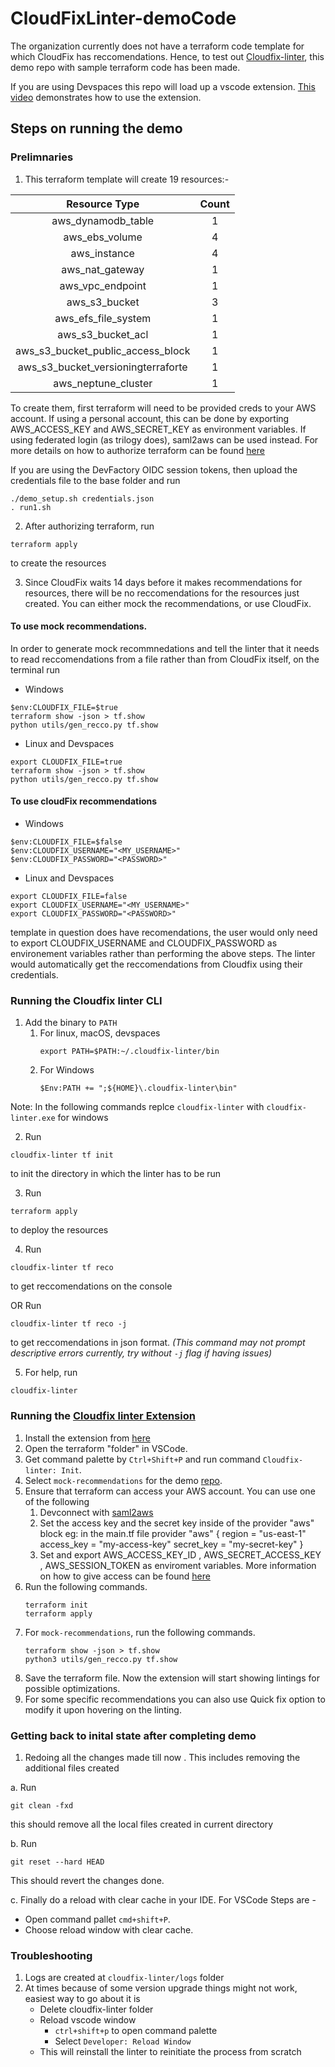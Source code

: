 # CloudFixLinter-demoCode

The organization currently does not have a terraform code template for which CloudFix has reccomendations. Hence, to test out [Cloudfix-linter](https://github.com/trilogy-group/cloudfix-linter), this demo repo with sample terraform code has been made.

If you are using Devspaces this repo will load up a vscode extension. [This video](https://www.loom.com/share/df3dd6361fec44d29b98417c5a3cfd1f) demonstrates how to use the extension.

## Steps on running the demo

### Prelimnaries

1. This terraform template will create 19 resources:-

| Resource Type   |      Count      |
|:----------:|:-------------:|
| aws_dynamodb_table |  1 |
| aws_ebs_volume | 4 |
| aws_instance | 4 |
| aws_nat_gateway | 1 |
| aws_vpc_endpoint | 1 |
| aws_s3_bucket | 3 |
| aws_efs_file_system | 1 |
| aws_s3_bucket_acl | 1 |
| aws_s3_bucket_public_access_block | 1 |
| aws_s3_bucket_versioningterraforte | 1 |
| aws_neptune_cluster | 1 |

To create them, first terraform will need to be provided creds to your AWS account. If using a personal account, this can be done by exporting AWS_ACCESS_KEY and AWS_SECRET_KEY as environment variables. If using federated login (as trilogy does), saml2aws can be used instead. For more details on how to authorize terraform can be found [here](https://registry.terraform.io/providers/hashicorp/aws/latest/docs)

If you are using the DevFactory OIDC session tokens, then upload the credentials file to the base folder and run

```
./demo_setup.sh credentials.json
. run1.sh
```

2. After authorizing terraform, run

```
terraform apply
```

to create the resources

3. Since CloudFix waits 14 days before it makes recommendations for resources, there will be no reccomendations for the resources just created. You can either mock the recommendations, or use CloudFix.
#### To use mock recommendations.
In order to generate mock recommnedations and tell the linter that it needs to read reccomendations from a file rather than from CloudFix itself, on the terminal run
- Windows
```
$env:CLOUDFIX_FILE=$true
terraform show -json > tf.show
python utils/gen_recco.py tf.show
```
- Linux and Devspaces
```
export CLOUDFIX_FILE=true
terraform show -json > tf.show
python utils/gen_recco.py tf.show
```

#### To use cloudFix recommendations
- Windows
```
$env:CLOUDFIX_FILE=$false
$env:CLOUDFIX_USERNAME="<MY_USERNAME>"
$env:CLOUDFIX_PASSWORD="<PASSWORD>"
```
- Linux and Devspaces
```
export CLOUDFIX_FILE=false
export CLOUDFIX_USERNAME="<MY_USERNAME>"
export CLOUDFIX_PASSWORD="<PASSWORD>"
```

template in question does have recomendations, the user would only need to export CLOUDFIX_USERNAME and CLOUDFIX_PASSWORD as environement variables rather than performing the above steps. The linter would automatically get the reccomendations from Cloudfix using their credentials.


### Running the Cloudfix linter CLI

1. Add the binary to `PATH` 
   1. For linux, macOS, devspaces
      ```
      export PATH=$PATH:~/.cloudfix-linter/bin
      ```
   2. For Windows
      ```
      $Env:PATH += ";${HOME}\.cloudfix-linter\bin"
      ```
Note: In the following commands replce `cloudfix-linter` with `cloudfix-linter.exe` for windows

2. Run

```
cloudfix-linter tf init

```

to init the directory in which the linter has to be run

3. Run

```
terraform apply
```

to deploy the resources


4. Run

```
cloudfix-linter tf reco
```

to get reccomendations on the console

OR Run

```
cloudfix-linter tf reco -j
```

to get reccomendations in json format. *(This command may not prompt descriptive errors currently, try without `-j` flag if having issues)*

5. For help, run

```
cloudfix-linter
```

### Running the [Cloudfix linter Extension](https://open-vsx.trilogy.devspaces.com/extension/devfactory/cloudfix-linter)

1. Install the extension from [here](https://open-vsx.trilogy.devspaces.com/extension/devfactory/cloudfix-linter)
2. Open the terraform "folder" in VSCode.
3. Get command palette by `Ctrl+Shift+P` and run command `Cloudfix-linter: Init`.
4. Select `mock-recommendations` for the demo [repo](https://github.com/trilogy-group/cloudfixLinter-demo/).
5. Ensure that terraform can access your AWS account. You can use one of the following
   1. Devconnect with [saml2aws](https://github.com/Versent/saml2aws)
   2. Set the access key and the secret key inside of the provider "aws" block eg: in the main.tf file provider "aws" { region = "us-east-1" access_key = "my-access-key" secret_key = "my-secret-key" }
   3.  Set and export AWS_ACCESS_KEY_ID , AWS_SECRET_ACCESS_KEY , AWS_SESSION_TOKEN as enviroment variables. More information on how to give access can be found [here](https://registry.terraform.io/providers/hashicorp/aws/latest/docs)
6. Run the following commands.
   ```
   terraform init
   terraform apply
   ```
7. For `mock-recommendations`, run the following commands.
   ```
   terraform show -json > tf.show
   python3 utils/gen_recco.py tf.show
   ```
8. Save the terraform file. Now the extension will start showing lintings for possible optimizations.
9. For some specific recommendations you can also use Quick fix option to modify it upon hovering on the linting.


### Getting back to inital state after completing demo

1. Redoing all the changes made till now .
This includes removing the additional files created


a. Run

```
git clean -fxd
```
this should remove all the local files created in current directory

b. Run

```
git reset --hard HEAD
```
This should revert the changes done.

c. Finally do a reload with clear cache in your IDE.
For VSCode Steps are -
  - Open command pallet `cmd+shift+P`.
  - Choose reload window with clear cache.

### Troubleshooting

1. Logs are created at `cloudfix-linter/logs` folder
2. At times because of some version upgrade things might not work, easiest way to go about it is
    - Delete cloudfix-linter folder
    - Reload vscode window
      - `ctrl+shift+p` to open command palette
      - Select `Developer: Reload Window`
    - This will reinstall the linter to reinitiate the process from scratch
